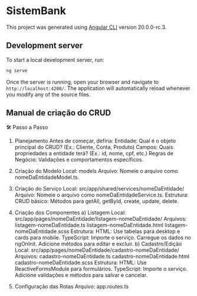 # SistemBank

This project was generated using [Angular CLI](https://github.com/angular/angular-cli) version 20.0.0-rc.3.

## Development server

To start a local development server, run:

```bash
ng serve
```

Once the server is running, open your browser and navigate to `http://localhost:4200/`. The application will automatically reload whenever you modify any of the source files.

## Manual de criação do CRUD
🛠️ Passo a Passo
1. Planejamento
Antes de começar, defina:
Entidade: Qual é o objeto principal do CRUD? (Ex.: Cliente, Conta, Produto)
Campos: Quais propriedades a entidade terá? (Ex.: id, nome, cpf, etc.)
Regras de Negócio: Validações e comportamentos específicos.

2. Criação do Modelo
Local: models
Arquivo: Nomeie o arquivo como nomeDaEntidadeModel.ts.

3. Criação do Serviço
Local: src/app/shared/services/nomeDaEntidade/
Arquivo: Nomeie o arquivo como nomeDaEntidadeService.ts.
Estrutura:
CRUD básico: Métodos para getAll, getById, create, update, delete.

4. Criação dos Componentes
a) Listagem
Local: src/app/pages/nomeDaEntidade/listagem-nomeDaEntidade/
Arquivos:
listagem-nomeDaEntidade.ts
listagem-nomeDaEntidade.html
listagem-nomeDaEntidade.scss
Estrutura:
HTML: Use tabelas para desktop e cards para mobile.
TypeScript:
Importe o serviço.
Carregue os dados no ngOnInit.
Adicione métodos para editar e excluir.
b) Cadastro/Edição
Local: src/app/pages/nomeDaEntidade/cadastro-nomeDaEntidade/
Arquivos:
cadastro-nomeDaEntidade.ts
cadastro-nomeDaEntidade.html
cadastro-nomeDaEntidade.scss
Estrutura:
HTML: Use ReactiveFormsModule para formulários.
TypeScript:
Importe o serviço.
Adicione validações e métodos para salvar e cancelar.

5. Configuração das Rotas
Arquivo: app.routes.ts

